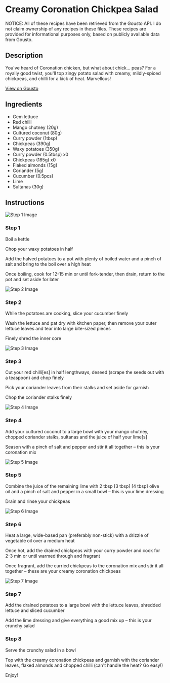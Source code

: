 # Creamy Coronation Chickpea Salad

NOTICE: All of these recipes have been retrieved from the Gousto API. I do not claim ownership of any recipes in these files. These recipes are provided for informational purposes only, based on publicly available data from Gousto.

## Description

You've heard of Coronation chicken, but what about chick... peas? For a royally good twist, you'll top zingy potato salad with creamy, mildly-spiced chickpeas, and chilli for a kick of heat. Marvellous!

[View on Gousto](https://www.gousto.co.uk/recipes/cookbook/creamy-coronation-chickpea-salad)

## Ingredients

- Gem lettuce
- Red chilli
- Mango chutney (20g)
- Cultured coconut (80g)
- Curry powder (1tbsp)
- Chickpeas (390g)
- Waxy potatoes (350g)
- Curry powder (0.5tbsp) x0
- Chickpeas (185g) x0
- Flaked almonds (15g)
- Coriander (5g)
- Cucumber (0.5pcs)
- Lime
- Sultanas (30g)

## Instructions

![Step 1 Image](https://production-media.gousto.co.uk/cms/recipe-step-image/2122.-step-1-x200.jpg)

### Step 1

Boil a kettle

Chop your waxy potatoes in half

Add the halved potatoes to a pot with plenty of boiled water and a pinch of salt and bring to the boil over a high heat

Once boiling, cook for 12-15 min or until fork-tender, then drain, return to the pot and set aside for later

![Step 2 Image](https://production-media.gousto.co.uk/cms/recipe-step-image/2122.-step-2-x200.jpg)

### Step 2

While the potatoes are cooking, slice your cucumber finely

Wash the lettuce and pat dry with kitchen paper, then remove your outer lettuce leaves and tear into large bite-sized pieces

Finely shred the inner core

![Step 3 Image](https://production-media.gousto.co.uk/cms/recipe-step-image/2122.-step-3-x200.jpg)

### Step 3

Cut your red chilli[es] in half lengthways, deseed (scrape the seeds out with a teaspoon) and chop finely

Pick your coriander leaves from their stalks and set aside for garnish

Chop the coriander stalks finely

![Step 4 Image](https://production-media.gousto.co.uk/cms/recipe-step-image/2122.-step-4-x200.jpg)

### Step 4

Add your cultured coconut to a large bowl with your mango chutney, chopped coriander stalks, sultanas and the juice of half your lime[s]

Season with a pinch of salt and pepper and stir it all together – this is your coronation mix

![Step 5 Image](https://production-media.gousto.co.uk/cms/recipe-step-image/2122.-step-5-x200.jpg)

### Step 5

Combine the juice of the remaining lime with 2 tbsp <span class="text-purple">[3 tbsp]</span> <span class="text-danger">[4 tbsp]</span> olive oil and a pinch of salt and pepper in a small bowl – this is your lime dressing

Drain and rinse your chickpeas

![Step 6 Image](https://production-media.gousto.co.uk/cms/recipe-step-image/2122.-step-6-x200.jpg)

### Step 6

Heat a large, wide-based pan (preferably non-stick) with a drizzle of vegetable oil over a medium heat

Once hot, add the drained chickpeas with your curry powder and cook for 2-3 min or until warmed through and fragrant

Once fragrant, add the curried chickpeas to the coronation mix and stir it all together – these are your creamy coronation chickpeas

![Step 7 Image](https://production-media.gousto.co.uk/cms/recipe-step-image/2122.-step-7-x200.jpg)

### Step 7

Add the drained potatoes to a large bowl with the lettuce leaves, shredded lettuce and sliced cucumber

Add the lime dressing and give everything a good mix up – this is your crunchy salad

### Step 8

Serve the crunchy salad in a bowl

Top with the creamy coronation chickpeas and garnish with the coriander leaves, flaked almonds and chopped chilli (can't handle the heat? Go easy!)

Enjoy!


